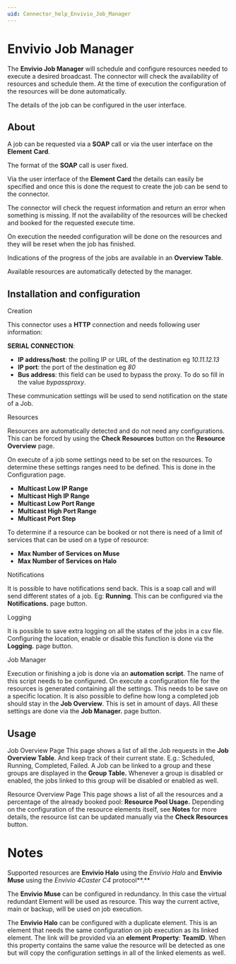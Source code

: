```yaml
---
uid: Connector_help_Envivio_Job_Manager
---
```


# Envivio Job Manager

The **Envivio Job Manager** will schedule and configure resources needed to execute a desired broadcast. The connector will check the availability of resources and schedule them. At the time of execution the configuration of the resources will be done automatically.

The details of the job can be configured in the user interface.

## About

A job can be requested via a **SOAP** call or via the user interface on the **Element** **Card**.

The format of the **SOAP** call is user fixed.

Via the user interface of the **Element** **Card** the details can easily be specified and once this is done the request to create the job can be send to the connector.

The connector will check the request information and return an error when something is missing. If not the availability of the resources will be checked and booked for the requested execute time.

On execution the needed configuration will be done on the resources and they will be reset when the job has finished.

Indications of the progress of the jobs are available in an **Overview Table**.

Available resources are automatically detected by the manager.

## Installation and configuration

Creation

This connector uses a **HTTP** connection and needs following user information:

**SERIAL CONNECTION**:

- **IP address/host**: the polling IP or URL of the destination eg *10.11.12.13*
- **IP port**: the port of the destination eg *80*
- **Bus address**: this field can be used to bypass the proxy. To do so fill in the value *bypassproxy*.

These communication settings will be used to send notification on the state of a Job.

Resources

Resources are automatically detected and do not need any configurations. This can be forced by using the **Check Resources** button on the **Resource Overview** page.

On execute of a job some settings need to be set on the resources. To determine these settings ranges need to be defined. This is done in the Configuration page.

- **Multicast Low IP Range**
- **Multicast High IP Range**
- **Multicast Low Port Range**
- **Multicast High Port Range**
- **Multicast Port Step**

To determine if a resource can be booked or not there is need of a limit of services that can be used on a type of resource:

- **Max Number of Services on Muse**
- **Max Number of Services on Halo**

Notifications

It is possible to have notifications send back. This is a soap call and will send different states of a job. Eg: **Running**. This can be configured via the **Notifications.** page button.

Logging

It is possible to save extra logging on all the states of the jobs in a csv file. Configuring the location, enable or disable this function is done via the **Logging.** page button.

Job Manager

Execution or finishing a job is done via an **automation script**. The name of this script needs to be configured.
On execute a configuration file for the resources is generated containing all the settings. This needs to be save on a specific location.
It is also possible to define how long a completed job should stay in the **Job Overview**. This is set in amount of days.
All these settings are done via the **Job Manager.** page button.

## Usage

Job Overview Page
This page shows a list of all the Job requests in the **Job Overview Table**. And keep track of their current state. E.g.: Scheduled, Running, Completed, Failed.
A Job can be linked to a group and these groups are displayed in the **Group Table.** Whenever a group is disabled or enabled, the jobs linked to this group will be disabled or enabled as well.

Resource Overview Page
This page shows a list of all the resources and a percentage of the already booked pool: **Resource Pool Usage.**
Depending on the configuration of the resource elements itself, see **Notes** for more details, the resource list can be updated manually via the **Check Resources** button.

# Notes

Supported resources are **Envivio Halo** using the *Envivio Halo* and **Envivio Muse** using the *Envivio 4Caster C4* protocol**.**

The **Envivio Muse** can be configured in redundancy. In this case the virtual redundant Element will be used as resource. This way the current active, main or backup, will be used on job execution.

The **Envivio Halo** can be configured with a duplicate element. This is an element that needs the same configuration on job execution as its linked element. The link will be provided via an **element** **Property**: **TeamID**. When this property contains the same value the resource will be detected as one but will copy the configuration settings in all of the linked elements as well.
